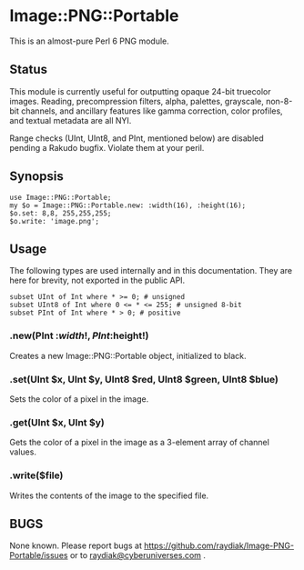 # Image::PNG::Portable

This is an almost-pure Perl 6 PNG module.

## Status

This module is currently useful for outputting opaque 24-bit truecolor images.
Reading, precompression filters, alpha, palettes, grayscale, non-8-bit
channels, and ancillary features like gamma correction, color profiles, and
textual metadata are all NYI.

Range checks (UInt, UInt8, and PInt, mentioned below) are disabled pending a
Rakudo bugfix. Violate them at your peril.

## Synopsis

    use Image::PNG::Portable;
    my $o = Image::PNG::Portable.new: :width(16), :height(16);
    $o.set: 8,8, 255,255,255;
    $o.write: 'image.png';

## Usage

The following types are used internally and in this documentation. They are
here for brevity, not exported in the public API.

    subset UInt of Int where * >= 0; # unsigned
    subset UInt8 of Int where 0 <= * <= 255; # unsigned 8-bit
    subset PInt of Int where * > 0; # positive

### .new(PInt :$width!, PInt :$height!)

Creates a new Image::PNG::Portable object, initialized to black.

### .set(UInt $x, UInt $y, UInt8 $red, UInt8 $green, UInt8 $blue)

Sets the color of a pixel in the image.

### .get(UInt $x, UInt $y)

Gets the color of a pixel in the image as a 3-element array of channel values.

### .write($file)

Writes the contents of the image to the specified file.

## BUGS

None known. Please report bugs at
https://github.com/raydiak/Image-PNG-Portable/issues or to
raydiak@cyberuniverses.com .
